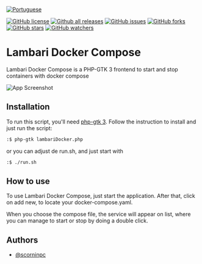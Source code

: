 [![Portuguese](https://img.shields.io/badge/see%20in-%F0%9F%87%A7%F0%9F%87%B7%20portuguese-blue.svg?style=flat-square&logo=appveyor)](https://github.com/scorninpc/lambari-docker/blob/main/README-ptbr.md)

[![GitHub license](https://img.shields.io/github/license/scorninpc/lambari-docker.svg?style=flat-square)](https://github.com/scorninpc/lambari-docker/blob/master/LICENSE)
[![Github all releases](https://img.shields.io/github/downloads/scorninpc/lambari-docker/total.svg?style=flat-square)](https://GitHub.com/scorninpc/lambari-docker/releases/)
[![GitHub issues](https://img.shields.io/github/issues/scorninpc/lambari-docker.svg?style=flat-square)](https://GitHub.com/scorninpc/lambari-docker/issues/)
[![GitHub forks](https://badgen.net/github/forks/scorninpc/lambari-docker/?style=flat-square)](https://GitHub.com/scorninpc/lambari-docker/network/)
[![GitHub stars](https://badgen.net/github/stars/scorninpc/lambari-docker/?style=flat-square)](https://GitHub.com/scorninpc/lambari-docker/stargazers/)
[![GitHub watchers](https://badgen.net/github/watchers/scorninpc/lambari-docker/?style=flat-square)](https://GitHub.com/scorninpc/lambari-docker/watchers/)

# Lambari Docker Compose

Lambari Docker Compose is a PHP-GTK 3 frontend to start and stop containers with docker compose 

![App Screenshot](https://user-images.githubusercontent.com/2607849/166913575-2203dfad-74ee-479f-b615-2bafb1db90e1.png)



## Installation

To run this script, you'll need [php-gtk 3](https://github.com/scorninpc/php-gtk3/). Follow the instruction to install and just run the script: 

```bash
:$ php-gtk lambariDocker.php
```

or you can adjust de run.sh, and just start with

```bash
:$ ./run.sh
```


## How to use

To use Lambari Docker Compose, just start the application. After that, click on add new, to locate your docker-compose.yaml.

When you choose the compose file, the service will appear on list, where you can manage to start or stop by doing a double click.
## Authors

- [@scorninpc](https://www.github.com/scorninpc)

